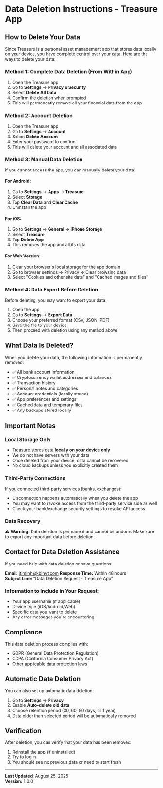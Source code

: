 # Data Deletion Instructions - Treasure App

## How to Delete Your Data

Since Treasure is a personal asset management app that stores data locally on your device, you have complete control over your data. Here are the ways to delete your data:

### Method 1: Complete Data Deletion (From Within App)

1. Open the Treasure app
2. Go to **Settings** → **Privacy & Security**
3. Select **Delete All Data**
4. Confirm the deletion when prompted
5. This will permanently remove all your financial data from the app

### Method 2: Account Deletion

1. Open the Treasure app
2. Go to **Settings** → **Account**
3. Select **Delete Account**
4. Enter your password to confirm
5. This will delete your account and all associated data

### Method 3: Manual Data Deletion

If you cannot access the app, you can manually delete your data:

#### For Android:
1. Go to **Settings** → **Apps** → **Treasure**
2. Select **Storage**
3. Tap **Clear Data** and **Clear Cache**
4. Uninstall the app

#### For iOS:
1. Go to **Settings** → **General** → **iPhone Storage**
2. Select **Treasure**
3. Tap **Delete App**
4. This removes the app and all its data

#### For Web Version:
1. Clear your browser's local storage for the app domain
2. Go to browser settings → Privacy → Clear browsing data
3. Select "Cookies and other site data" and "Cached images and files"

### Method 4: Data Export Before Deletion

Before deleting, you may want to export your data:

1. Open the app
2. Go to **Settings** → **Export Data**
3. Choose your preferred format (CSV, JSON, PDF)
4. Save the file to your device
5. Then proceed with deletion using any method above

## What Data Is Deleted?

When you delete your data, the following information is permanently removed:

- ✅ All bank account information
- ✅ Cryptocurrency wallet addresses and balances
- ✅ Transaction history
- ✅ Personal notes and categories
- ✅ Account credentials (locally stored)
- ✅ App preferences and settings
- ✅ Cached data and temporary files
- ✅ Any backups stored locally

## Important Notes

### Local Storage Only
- Treasure stores data **locally on your device only**
- We do not have servers with your data
- Once deleted from your device, data cannot be recovered
- No cloud backups unless you explicitly created them

### Third-Party Connections
If you connected third-party services (banks, exchanges):
- Disconnection happens automatically when you delete the app
- You may want to revoke access from the third-party service side as well
- Check your bank/exchange security settings to revoke API access

### Data Recovery
⚠️ **Warning:** Data deletion is permanent and cannot be undone. Make sure to export any important data before deletion.

## Contact for Data Deletion Assistance

If you need help with data deletion or have questions:

**Email:** it.minh@kbinvt.com 
**Response Time:** Within 48 hours  
**Subject Line:** "Data Deletion Request - Treasure App"

### Information to Include in Your Request:
- Your app username (if applicable)
- Device type (iOS/Android/Web)
- Specific data you want to delete
- Any error messages you're encountering

## Compliance

This data deletion process complies with:
- GDPR (General Data Protection Regulation)
- CCPA (California Consumer Privacy Act)
- Other applicable data protection laws

## Automatic Data Deletion

You can also set up automatic data deletion:

1. Go to **Settings** → **Privacy**
2. Enable **Auto-delete old data**
3. Choose retention period (30, 60, 90 days, or 1 year)
4. Data older than selected period will be automatically removed

## Verification

After deletion, you can verify that your data has been removed:
1. Reinstall the app (if uninstalled)
2. Try to log in
3. You should see no previous data or need to start fresh

---

**Last Updated:** August 25, 2025  
**Version:** 1.0.0
